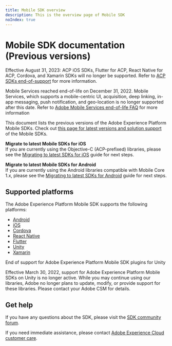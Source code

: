 ```yaml
---
title: Mobile SDK overview
description: This is the overview page of Mobile SDK
noIndex: true
---
```


# Mobile SDK documentation (Previous versions)

<InlineAlert variant="error" slots="text"/>

Effective August 31, 2023: ACP iOS SDKs, Flutter for ACP, React Native for ACP, Cordova, and Xamarin SDKs will no longer be supported. Refer to [ACP SDKs end-of-support](https://developer.adobe.com/client-sdks/documentation/resources/acp-end-of-support/) for more information.

<InlineAlert variant="error" slots="text"/>

Mobile Services reached end-of-life on December 31, 2022. Mobile Services, which supports a mobile-centric UI, acquisition, deep linking, in-app messaging, push notification, and geo-location is no longer supported after this date. Refer to [Adobe Mobile Services end-of-life FAQ](https://experienceleague.adobe.com/en/docs/discontinued/using/mobile-services) for more information

<InlineAlert variant="error" slots="text"/>

This document lists the previous versions of the Adobe Experience Platform Mobile SDKs. Check out [this page for latest versions and solution support](https://developer.adobe.com/client-sdks/documentation/current-sdk-versions/) of the Mobile SDKs.

<InlineAlert variant="info" slots="text"/>

**Migrate to latest Mobile SDKs for iOS**<br/>If you are currently using the Objective-C (ACP-prefixed) libraries, please see the [Migrating to latest SDKs for iOS](./migrate-to-swift.md) guide for next steps.

<InlineAlert variant="info" slots="text"/>

**Migrate to latest Mobile SDKs for Android**<br/>If you are currently using the Android libraries compatible with Mobile Core 1.x, please see the [Migrating to latest SDKs for Android](./migrate-to-android.md) guide for next steps.

## Supported platforms

The Adobe Experience Platform Mobile SDK supports the following platforms:

- [Android](./sdk-versions.md#android)
- [iOS](./sdk-versions.md#ios)
- [Cordova](./sdk-versions.md#cordova)
- [React Native](./sdk-versions.md#react-native)
- [Flutter](./sdk-versions.md#flutter)
- [Unity](./sdk-versions.md#unity)
- [Xamarin](./sdk-versions.md#xamarin)

<InlineAlert variant="warning" slots="header, text"/>

End of support for Adobe Experience Platform Mobile SDK plugins for Unity

Effective March 30, 2022, support for Adobe Experience Platform Mobile SDKs on Unity is no longer active. While you may continue using our libraries, Adobe no longer plans to update, modify, or provide support for these libraries. Please contact your Adobe CSM for details.

## Get help

If you have any questions about the SDK, please visit the [SDK community forum](https://experienceleaguecommunities.adobe.com/t5/adobe-experience-platform/ct-p/adobe-experience-platform-community).

If you need immediate assistance, please contact [Adobe Experience Cloud customer care](https://experienceleague.adobe.com/?support-solution=General#support).
